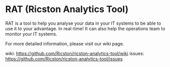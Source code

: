 # RAT (Ricston Analytics Tool)

RAT is a tool to help you analyse your data in your IT systems to be able to use it to your advantage. In real-time! It can also help the operations team to monitor your IT systems.

For more detailed information, please visit our wiki page.

wiki: https://github.com/Ricston/ricston-analytics-tool/wiki
issues: https://github.com/Ricston/ricston-analytics-tool/issues

